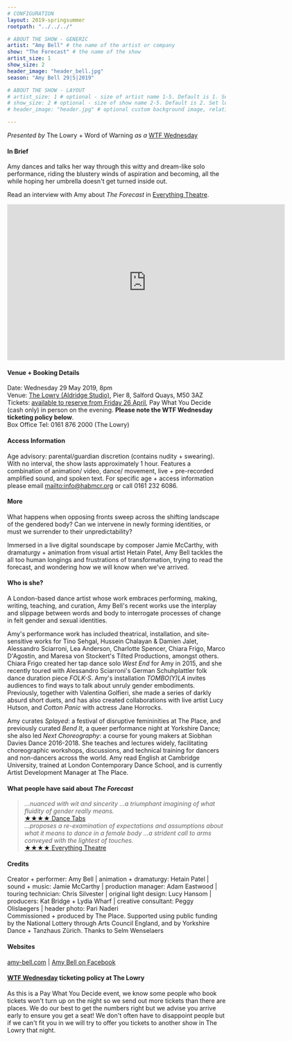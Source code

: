 ```yaml
---
# CONFIGURATION
layout: 2019-springsummer
rootpath: "../../../"

# ABOUT THE SHOW - GENERIC
artist: "Amy Bell" # the name of the artist or company
show: "The Forecast" # the name of the show
artist_size: 1
show_size: 2
header_image: "header_bell.jpg"    
season: "Amy Bell 29|5|2019"

# ABOUT THE SHOW - LAYOUT
# artist_size: 1 # optional - size of artist name 1-5. Default is 1. Set longer names to lower values
# show_size: 2 # optional - size of show name 2-5. Default is 2. Set longer names to lower values
# header_image: "header.jpg" # optional custom background image, relative to current page

---
```

*Presented by* The Lowry + Word of Warning *as a* <a href="http://thelowry.com/about-us/festivals-projects/take-a-risk/wtf-wednesday" target="_blank">WTF Wednesday</a>
         
#### In Brief      
Amy dances and talks her way through this witty and dream-like solo performance, riding the blustery winds of aspiration and becoming, all the while hoping her umbrella doesn't get turned inside out.        
         
Read an interview with Amy about *The Forecast* in <a href="http://everything-theatre.co.uk/2018/03/amy-bell-dance-forecast-splayed-festival-the-place.html" target="_blank">Everything Theatre</a>.         
           
<iframe src="http://player.vimeo.com/video/253926772" width="640" height="360" frameborder="0" allowfullscreen></iframe>         
           
#### Venue + Booking Details           
Date: Wednesday 29 May 2019, 8pm        
Venue: <a href="http://thelowry.com/visit-lowry/how-to-get-here" target="_blank">The Lowry (Aldridge Studio)</a>, Pier 8, Salford Quays, M50 3AZ         
Tickets: <a href="http://thelowry.com/whats-on/wtf-wednesday-amy-bell-the-forecast/" target="_blank">available to reserve from Friday 26 April</a>, Pay What You Decide (cash only) in person on the evening. **Please note the WTF Wednesday ticketing policy below**.          
Box Office Tel: 0161 876 2000 (The Lowry)          
          
#### Access Information        
Age advisory: parental/guardian discretion (contains nudity + swearing). With no interval, the show lasts approximately 1 hour. Features a combination of animation/ video, dance/ movement, live + pre-recorded amplified sound, and spoken text. For specific age + access information please email <mailto:info@habmcr.org> or call 0161 232 6086.        
             
#### More         
What happens when opposing fronts sweep across the shifting landscape of the gendered body? Can we intervene in newly forming identities, or must we surrender to their unpredictability?         
         
Immersed in a live digital soundscape by composer Jamie McCarthy, with dramaturgy + animation from visual artist Hetain Patel, Amy Bell tackles the all too human longings and frustrations of transformation, trying to read the forecast, and wondering how we will know when we've arrived.        
         
#### Who is she?        
A London-based dance artist whose work embraces performing, making, writing, teaching, and curation, Amy Bell's recent works use the interplay and slippage between words and body to interrogate processes of change in felt gender and sexual identities.            
       
Amy's performance work has included theatrical, installation, and site-sensitive works for Tino Sehgal, Hussein Chalayan & Damien Jalet, Alessandro Sciarroni, Lea Anderson, Charlotte Spencer, Chiara Frigo, Marco D'Agostin, and Maresa von Stockert's Tilted Productions, amongst others. Chiara Frigo created her tap dance solo *West End* for Amy in 2015, and she recently toured with Alessandro Sciarroni's German Schuhplattler folk dance duration piece *FOLK-S*. Amy's installation *TOMBO(Y)LA* invites audiences to find ways to talk about unruly gender embodiments. Previously, together with Valentina Golfieri, she made a series of darkly absurd short duets, and has also created collaborations with live artist Lucy Hutson, and *Cotton Panic* with actress Jane Horrocks.         
          
Amy curates *Splayed*: a festival of disruptive femininities at The Place, and previously curated *Bend It*, a queer performance night at Yorkshire Dance; she also led *Next Choreography*: a course for young makers at Siobhan Davies Dance 2016-2018. She teaches and lectures widely, facilitating choreographic workshops, discussions, and technical training for dancers and non-dancers across the world. Amy read English at Cambridge University, trained at London Contemporary Dance School, and is currently Artist Development Manager at The Place.              
           
#### What people have said about *The Forecast*         
>*…nuanced with wit and sincerity …a triumphant imagining of what fluidity of gender really means.*<br><a href="http://dancetabs.com/2018/03/amy-bell-the-forecast-london" target="_blank">★★★★ Dance Tabs</a><br>*…proposes a re-examination of expectations and assumptions about what it means to dance in a female body …a strident call to arms conveyed with the lightest of touches.*<br><a href="http://everything-theatre.co.uk/2018/03/the-forecast-the-place-review.html" target="_blank">★★★★ Everything Theatre</a>        
        
#### Credits          
Creator + performer: Amy Bell | animation + dramaturgy: Hetain Patel | sound + music: Jamie McCarthy | production manager: Adam Eastwood | touring technician: Chris Silvester | original light design: Lucy Hansom | producers: Kat Bridge + Lydia Wharf | creative consultant: Peggy Olislaegers | header photo: Pari Naderi<br>Commissioned + produced by The Place. Supported using public funding by the National Lottery through Arts Council England, and by Yorkshire Dance + Tanzhaus Zürich. Thanks to Selm Wenselaers         
         
#### Websites          
<a href="http://amy-bell.com/currentworks/the-forecast" target="_blank">amy-bell.com</a> | <a href="http://www.facebook.com/amybelldance" target="_blank">Amy Bell on Facebook</a>       
        
#### <a href="http://thelowry.com/about-us/festivals-projects/take-a-risk/wtf-wednesday" target="_blank">WTF Wednesday</a> ticketing policy at The Lowry         
As this is a Pay What You Decide event, we know some people who book tickets won't turn up on the night so we send out more tickets than there are places. We do our best to get the numbers right but we advise you arrive early to ensure you get a seat! We don't often have to disappoint people but if we can't fit you in we will try to offer you tickets to another show in The Lowry that night.
